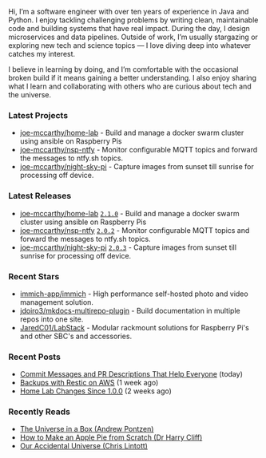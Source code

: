 Hi, I’m a software engineer with over ten years of experience in Java and Python. I enjoy tackling challenging problems by writing clean, maintainable code and building systems that have real impact. During the day, I design microservices and data pipelines. Outside of work, I’m usually stargazing or exploring new tech and science topics — I love diving deep into whatever catches my interest.

I believe in learning by doing, and I’m comfortable with the occasional broken build if it means gaining a better understanding. I also enjoy sharing what I learn and collaborating with others who are curious about tech and the universe.

### Latest Projects

- [joe-mccarthy/home-lab](https://github.com/joe-mccarthy/home-lab) - Build and manage a docker swarm cluster using ansible on Raspberry Pis
- [joe-mccarthy/nsp-ntfy](https://github.com/joe-mccarthy/nsp-ntfy) - Monitor configurable MQTT topics and forward the messages to ntfy.sh topics.
- [joe-mccarthy/night-sky-pi](https://github.com/joe-mccarthy/night-sky-pi) - Capture images from sunset till sunrise for processing off device.

### Latest Releases

- [joe-mccarthy/home-lab](https://github.com/joe-mccarthy/home-lab) [`2.1.0`](https://github.com/joe-mccarthy/home-lab/releases/tag/2.1.0) - Build and manage a docker swarm cluster using ansible on Raspberry Pis
- [joe-mccarthy/nsp-ntfy](https://github.com/joe-mccarthy/nsp-ntfy) [`2.0.2`](https://github.com/joe-mccarthy/nsp-ntfy/releases/tag/2.0.2) - Monitor configurable MQTT topics and forward the messages to ntfy.sh topics.
- [joe-mccarthy/night-sky-pi](https://github.com/joe-mccarthy/night-sky-pi) [`2.0.3`](https://github.com/joe-mccarthy/night-sky-pi/releases/tag/2.0.3) - Capture images from sunset till sunrise for processing off device.

### Recent Stars

- [immich-app/immich](https://github.com/immich-app/immich) - High performance self-hosted photo and video management solution.
- [jdoiro3/mkdocs-multirepo-plugin](https://github.com/jdoiro3/mkdocs-multirepo-plugin) - Build documentation in multiple repos into one site.
- [JaredC01/LabStack](https://github.com/JaredC01/LabStack) - Modular rackmount solutions for Raspberry Pi&#39;s and other SBC&#39;s and accessories.

### Recent Posts

- [Commit Messages and PR Descriptions That Help Everyone](https://joe-mccarthy.github.io/better-commit-messages-and-prs/) (today)
- [Backups with Restic on AWS](https://joe-mccarthy.github.io/restic-backups-on-aws/) (1 week ago)
- [Home Lab Changes Since 1.0.0](https://joe-mccarthy.github.io/home-lab-changes-since-1-0-0/) (2 weeks ago)

### Recently Reads
- [The Universe in a Box (Andrew Pontzen)](https://amzn.eu/d/4b6D6UB)
- [How to Make an Apple Pie from Scratch (Dr Harry Cliff)](https://amzn.eu/d/0qUkcpK)
- [Our Accidental Universe (Chris Lintott)](https://amzn.eu/d/hyMlwzR)
